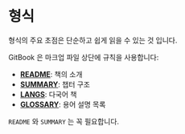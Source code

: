 # 형식

형식의 주요 초점은 단순하고 쉽게 읽을 수 있는 것 입니다.

GitBook 은 마크업 파일 상단에 규칙을 사용합니다:

* [**README**](./introduction.md): 책의 소개
* [**SUMMARY**](./chapters.md): 챕터 구조
* [**LANGS**](./languages.md): 다국어 책
* [**GLOSSARY**](./glossary.md): 용어 설명 목록

`README` 와 `SUMMARY` 는 꼭 필요합니다.
